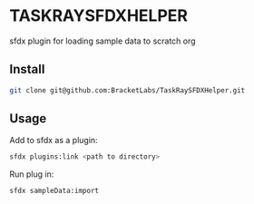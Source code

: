 
# TASKRAYSFDXHELPER
sfdx plugin for loading sample data to scratch org
## Install
```sh
git clone git@github.com:BracketLabs/TaskRaySFDXHelper.git
```
## Usage
Add to sfdx as a plugin:
```sh
sfdx plugins:link <path to directory>
```
Run plug in:
```sh
sfdx sampleData:import
```
